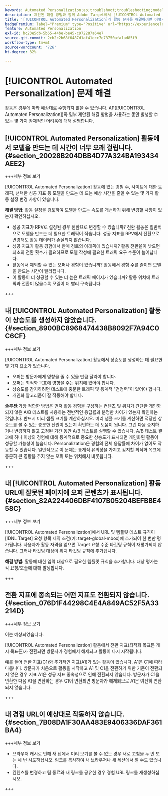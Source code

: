 ```yaml
---
kewords: Automated Personalization;ap;troublshoot;troubleshooting;model;lift
description: 제안된 해결 방법과 함께 Adobe Target에서 [!UICONTROL Automated Personalization](AP) 활동을 사용하는 동안 발생할 수 있는 잠재적인 어려움에 대해 알아봅니다.
title: '[!UICONTROL Automated Personalization]개 활동 문제를 해결하려면 어떻게 합니까?'
badgePremium: label="Premium" type="Positive" url="https://experienceleague.adobe.com/docs/target/using/introduction/intro.html?lang=en#premium newtab=true" tooltip="Target Premium에 포함된 내용을 확인합니다."
feature: Automated Personalization
exl-id: bc23e5db-5b65-44be-be45-c972287a64e7
source-git-commit: 2cb2c2b68f6487d1af41ecc7e73750afa1ad85f9
workflow-type: tm+mt
source-wordcount: '726'
ht-degree: 32%

---
```


# [!UICONTROL Automated Personalization] 문제 해결

활동은 경우에 따라 예상대로 수행되지 않을 수 있습니다. AP([!UICONTROL Automated Personalization])와 일부 제안된 해결 방법을 사용하는 동안 발생할 수 있는 몇 가지 잠재적인 어려움에 대해 설명합니다.

## [!UICONTROL Automated Personalization] 활동에서 모델을 만드는 데 시간이 너무 오래 걸립니다. {#section_20028B204DBB4D77A324BA193434AEE2}

+++세부 정보 보기

[!UICONTROL Automated Personalization] 활동에 있는 경험 수, 사이트에 대한 트래픽, 선택한 성공 지표 등 모델을 만드는 데 드는 예상 시간을 줄일 수 있는 몇 가지 활동 설정 변경 사항이 있습니다.

**해결 방법:** 활동 설정을 검토하여 모델을 만드는 속도를 개선하기 위해 변경할 사항이 있는지 확인하십시오.

* 성공 지표가 RPV로 설정된 경우 전환으로 변경할 수 있습니까? 전환 활동은 일반적으로 모델을 만드는 데 필요한 트래픽이 적습니다. 성공 지표를 RPV에서 전환으로 변경해도 활동 데이터가 손실되지 않습니다.
* 성공 지표가 활동 경험에서 판매 경로의 아래쪽에 있습니까? 활동 전환율이 낮으면 최소의 전환 횟수가 필요하므로 모델 작성에 필요한 트래픽 요구 수준이 늘어납니다.
* 활동에서 제외할 수 있는 오퍼나 경험이 있습니까? 활동에서 경험 수를 줄이면 모델을 만드는 시간이 빨라집니다.
* 이 활동이 더 성공할 수 있는 더 높은 트래픽 페이지가 있습니까? 활동 위치에 트래픽과 전환이 많을수록 모델이 더 빨리 구축됩니다.

+++

## 내 [!UICONTROL Automated Personalization] 활동이 상승도를 생성하지 않았습니다. {#section_8900BC8968474438B8092F7A94C0C6CF}

+++세부 정보 보기

[!UICONTROL Automated Personalization] 활동에서 상승도를 생성하는 데 필요한 몇 가지 요소가 있습니다.

* 오퍼는 방문자에게 영향을 줄 수 있을 만큼 달라야 합니다.
* 오퍼는 최적화 목표에 영향을 주는 위치에 있어야 합니다.
* 상승도를 감지하려면 테스트에 충분한 트래픽 및 통계적 &quot;검정력&quot;이 있어야 합니다.
* 개인화 알고리즘이 잘 작동해야 합니다.

**솔루션:**&#x200B;가장 적합한 방법은 먼저 활동 경험을 구성하는 컨텐츠 및 위치가 간단한 개인화되지 않은 A/B 테스트를 사용하는 전반적인 응답률과 분명한 차이가 있는지 확인하는 것입니다. 반드시 미리 샘플 크기를 계산하십시오. 미리 샘플 크기를 계산하면 적당한 상승도를 볼 수 있는 충분한 전원이 있는지 확인하는 데 도움이 됩니다. 그런 다음 중지하거나 변경하지 않고 고정된 기간 동안 A/B 테스트를 실행할 수 있습니다. A/B 테스트 결과에 하나 이상의 경험에 대해 통계적으로 중요한 상승도가 표시되면 개인화된 활동이 성공할 가능성이 높습니다. Personalization은 경험의 전체 응답률에 차이가 없어도 작동할 수 있습니다. 일반적으로 이 문제는 통계적 유의성을 가지고 감지할 최적화 목표에 충분히 큰 영향을 주지 않는 오퍼 또는 위치에서 비롯됩니다.

+++

## 내 [!UICONTROL Automated Personalization] 활동 URL에 잘못된 페이지에 오퍼 콘텐츠가 표시됩니다. {#section_82A224406DBF4107B05204BEFBBE458C}

+++세부 정보 보기

[!UICONTROL Automated Personalization]에서 URL 및 템플릿 테스트 규칙이 [!DNL Target] 요청 항목 제약 조건(예: target-global-mbox)에 추가되어 한 번만 평가됩니다. 사용자가 활동 자격을 얻으면 Target 요청 수준 타깃팅 규칙이 재평가되지 않습니다. 그러나 타깃팅 대상이 위치 타깃팅 규칙에 추가됩니다.

**해결 방법:** 활동에 대한 입력 대상으로 필요한 템플릿 규칙을 추가합니다. 대상 평가는 각 요청/호출에 대해 발생합니다.

+++

## 전환 지표에 종속되는 어떤 지표도 전환되지 않습니다. {#section_076D1F44298C4E4A849AC52F5A33214D}

+++세부 정보 보기

이는 예상되었습니다.

[!UICONTROL Automated Personalization] 활동에서 전환 지표(최적화 목표든 게시 목표든)가 전환되면 방문자가 경험에서 해제되고 활동이 다시 시작됩니다.

예를 들어 전환 지표(C1)와 추가적인 지표(A1)가 있는 활동이 있습니다. A1은 C1에 따라 다릅니다. 방문자가 처음으로 활동을 시작하고 A1 및 C1을 전환하기 위한 기준이 전환되지 않은 경우 지표 A1은 성공 지표 종속성으로 인해 전환되지 않습니다. 방문자가 C1을 변환한 다음 A1을 변환하는 경우 C1이 변환되면 방문자가 해제되므로 A1은 여전히 변환되지 않습니다.

+++

## 내 경험 URL이 예상대로 작동하지 않습니다. {#section_7B08DA1F30AA483E9406336DAF361BA4}

+++세부 정보 보기

* 브라우저 캐시로 인해 새 탭에서 미리 보기를 볼 수 없는 경우 새로 고침을 두 번 또는 세 번 시도하십시오. 링크를 복사하여 새 브라우저나 새 세션에서 열 수도 있습니다.
* 컨텐츠를 변경하고 팀 동료와 새 링크를 공유한 경우 경험 URL 링크를 재생성하십시오.

+++
